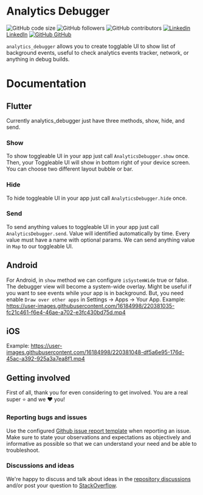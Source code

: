 # Analytics Debugger
![GitHub code size](https://img.shields.io/github/languages/code-size/chandrabezzo/analytics_debugger)
![GitHub followers](https://img.shields.io/github/followers/chandrabezzo?style=social)
![GitHub contributors](https://img.shields.io/github/contributors/chandrabezzo/analytics_debugger)
[![Linkedin](https://i.stack.imgur.com/gVE0j.png) LinkedIn](https://www.linkedin.com/in/chandra-abdul-fattah/)
[![GitHub](https://i.stack.imgur.com/tskMh.png) GitHub](https://github.com/chandrabezzo/)

`analytics_debugger` allows you to create togglable UI to show list of background events, useful to check analytics events tracker, network, or anything in debug builds.

# Documentation
## Flutter
Currently analytics_debugger just have three methods, show, hide, and send.

### Show
To show toggleable UI in your app just call `AnalyticsDebugger.show` once. Then, your Toggleable UI will show in bottom right of your device screen. You can choose two different layout bubble or bar.

### Hide
To hide toggleable UI in your app just call `AnalyticsDebugger.hide` once.

### Send
To send anything values to toggleable UI in your app just call `AnalyticsDebugger.send`. Value will identified automatically by time. Every value must have a name with optional params. We can send anything value in `Map` to our toggleable UI.

## Android
For Android, in `show` method we can configure `isSystemWide` true or false. The debugger view will become a system-wide overlay. Might be useful if you want to see events while your app is in background. But, you need enable `Draw over other apps` in Settings -> Apps -> Your App.
Example:
https://user-images.githubusercontent.com/16184998/220381035-fc21c461-f6e4-46ae-a702-e3fc430bd75d.mp4

## iOS
Example:
https://user-images.githubusercontent.com/16184998/220381048-df5a6e95-176d-45ac-a392-925a3a7ea8f1.mp4

## Getting involved
First of all, thank you for even considering to get involved. You are a real super :star:  and we :heart:  you!

### Reporting bugs and issues
Use the configured [Github issue report template](https://github.com/chandrabezzo/analytics_debugger/issues/new?assignees=&labels=&template=bug_report.md&title=) when reporting an issue. Make sure to state your observations and expectations
as objectively and informative as possible so that we can understand your need and be able to troubleshoot.

### Discussions and ideas
We're happy to discuss and talk about ideas in the
[repository discussions](https://github.com/chandrabezzo/analytics_debugger/discussions) and/or post your
question to [StackOverflow](https://stackoverflow.com/search?q=analytics+debugger).
